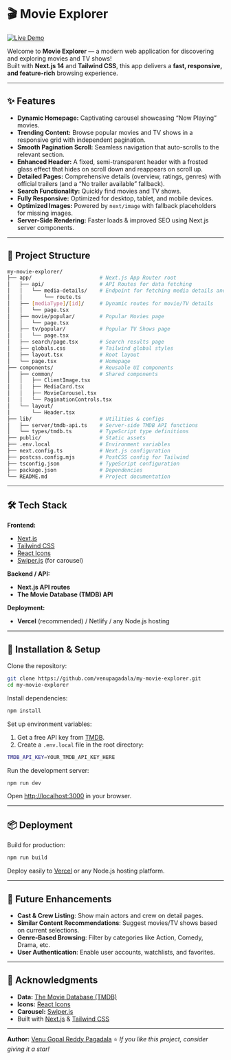 
# 🎬 Movie Explorer

[![Live Demo](https://img.shields.io/badge/Live%20Demo-%2300ADEF.svg?style=for-the-badge&logo=vercel&logoColor=white)](https://my-movie-explorer-1s25uvcay-venus-projects-53cd17d5.vercel.app/)


Welcome to **Movie Explorer** — a modern web application for discovering and exploring movies and TV shows!  
Built with **Next.js 14** and **Tailwind CSS**, this app delivers a **fast, responsive, and feature-rich** browsing experience.

---

## ✨ Features

- **Dynamic Homepage:** Captivating carousel showcasing “Now Playing” movies.  
- **Trending Content:** Browse popular movies and TV shows in a responsive grid with independent pagination.  
- **Smooth Pagination Scroll:** Seamless navigation that auto-scrolls to the relevant section.  
- **Enhanced Header:** A fixed, semi-transparent header with a frosted glass effect that hides on scroll down and reappears on scroll up.  
- **Detailed Pages:** Comprehensive details (overview, ratings, genres) with official trailers (and a “No trailer available” fallback).  
- **Search Functionality:** Quickly find movies and TV shows.  
- **Fully Responsive:** Optimized for desktop, tablet, and mobile devices.  
- **Optimized Images:** Powered by `next/image` with fallback placeholders for missing images.  
- **Server-Side Rendering:** Faster loads & improved SEO using Next.js server components.

---

## 📁 Project Structure

```bash
my-movie-explorer/
├── app/                      # Next.js App Router root
│   ├── api/                  # API Routes for data fetching
│   │   └── media-details/    # Endpoint for fetching media details and videos
│   │       └── route.ts
│   ├── [mediaType]/[id]/     # Dynamic routes for movie/TV details
│   │   └── page.tsx
│   ├── movie/popular/        # Popular Movies page
│   │   └── page.tsx
│   ├── tv/popular/           # Popular TV Shows page
│   │   └── page.tsx
│   ├── search/page.tsx       # Search results page
│   ├── globals.css           # Tailwind global styles
│   ├── layout.tsx            # Root layout
│   └── page.tsx              # Homepage
├── components/               # Reusable UI components
│   ├── common/               # Shared components
│   │   ├── ClientImage.tsx
│   │   ├── MediaCard.tsx
│   │   ├── MovieCarousel.tsx
│   │   └── PaginationControls.tsx
│   └── layout/
│       └── Header.tsx
├── lib/                      # Utilities & configs
│   ├── server/tmdb-api.ts    # Server-side TMDB API functions
│   └── types/tmdb.ts         # TypeScript type definitions
├── public/                   # Static assets
├── .env.local                # Environment variables
├── next.config.ts            # Next.js configuration
├── postcss.config.mjs        # PostCSS config for Tailwind
├── tsconfig.json             # TypeScript configuration
├── package.json              # Dependencies
└── README.md                 # Project documentation
````

---

## 🛠️ Tech Stack

**Frontend:**

* [Next.js](https://nextjs.org/)
* [Tailwind CSS](https://tailwindcss.com/)
* [React Icons](https://react-icons.github.io/react-icons/)
* [Swiper.js](https://swiperjs.com/) (for carousel)

**Backend / API:**

* **Next.js API routes**
* **The Movie Database (TMDB) API**

**Deployment:**

* **Vercel** (recommended) / Netlify / any Node.js hosting

---

## 🚀 Installation & Setup

Clone the repository:

```bash
git clone https://github.com/venupagadala/my-movie-explorer.git
cd my-movie-explorer
```

Install dependencies:

```bash
npm install
```

Set up environment variables:

1. Get a free API key from [TMDB](https://www.themoviedb.org/documentation/api).
2. Create a `.env.local` file in the root directory:

```bash
TMDB_API_KEY=YOUR_TMDB_API_KEY_HERE
```

Run the development server:

```bash
npm run dev
```

Open [http://localhost:3000](http://localhost:3000) in your browser.

---

## 📦 Deployment

Build for production:

```bash
npm run build
```

Deploy easily to [Vercel](https://vercel.com/) or any Node.js hosting platform.

---

## 🔮 Future Enhancements

* **Cast & Crew Listing**: Show main actors and crew on detail pages.
* **Similar Content Recommendations**: Suggest movies/TV shows based on current selections.
* **Genre-Based Browsing**: Filter by categories like Action, Comedy, Drama, etc.
* **User Authentication**: Enable user accounts, watchlists, and favorites.

---

## 🙏 Acknowledgments

* **Data:** [The Movie Database (TMDB)](https://www.themoviedb.org/)
* **Icons:** [React Icons](https://react-icons.github.io/react-icons/)
* **Carousel:** [Swiper.js](https://swiperjs.com/)
* Built with [Next.js](https://nextjs.org/) & [Tailwind CSS](https://tailwindcss.com/)

---

**Author:** [Venu Gopal Reddy Pagadala](https://github.com/venupagadala)
⭐ *If you like this project, consider giving it a star!*


